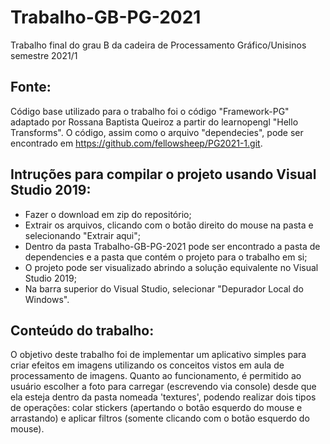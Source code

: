 # Trabalho-GB-PG-2021
Trabalho final do grau B da cadeira de Processamento Gráfico/Unisinos semestre 2021/1

## Fonte:
Código base utilizado para o trabalho foi o código "Framework-PG" adaptado por Rossana Baptista Queiroz a partir do learnopengl "Hello Transforms". O código, assim como o arquivo "dependecies", pode ser encontrado em https://github.com/fellowsheep/PG2021-1.git.

## Intruções para compilar o projeto usando Visual Studio 2019:
- Fazer o download em zip do repositório;
- Extrair os arquivos, clicando com o botão direito do mouse na pasta e selecionando "Extrair aqui";
- Dentro da pasta Trabalho-GB-PG-2021 pode ser encontrado a pasta de dependencies e a pasta que contém o projeto para o trabalho em si;
- O projeto pode ser visualizado abrindo a solução equivalente no Visual Studio 2019;
- Na barra superior do Visual Studio, selecionar "Depurador Local do Windows".

## Conteúdo do trabalho:
O objetivo deste trabalho foi de implementar um aplicativo simples para criar efeitos em imagens utilizando os conceitos vistos em aula de processamento de imagens. Quanto ao funcionamento, é permitido ao usuário escolher a foto para carregar (escrevendo via console) desde que ela esteja dentro da pasta nomeada 'textures', podendo realizar dois tipos de operações: colar stickers (apertando o botão esquerdo do mouse e arrastando) e aplicar filtros (somente clicando com o botão esquerdo do mouse).
